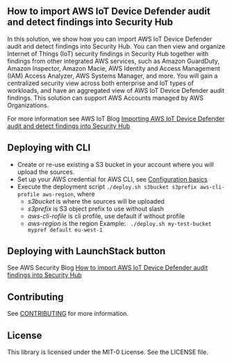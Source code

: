 ## How to import AWS IoT Device Defender audit and detect findings into Security Hub 

In this solution, we show how you can import AWS IoT Device Defender audit and detect findings into Security Hub. You can then view and organize Internet of Things (IoT) security findings in Security Hub together with findings from other integrated AWS services, such as Amazon GuardDuty, Amazon Inspector, Amazon Macie, AWS Identity and Access Management (IAM) Access Analyzer, AWS Systems Manager, and more. You will gain a centralized security view across both enterprise and IoT types of workloads, and have an aggregated view of AWS IoT Device Defender audit findings. This solution can support AWS Accounts managed by AWS Organizations.

For more information see AWS IoT Blog  [Importing AWS IoT Device Defender audit and detect findings into Security Hub](https://aws.amazon.com/blogs/iot/importing-aws-iot-device-defender-audit-and-detect-findings-into-security-hub/) 

## Deploying with CLI

- Create or re-use existing a S3 bucket in your account where you will upload the sources.  
- Set up your AWS credential for AWS CLI, see [Configuration basics](https://docs.aws.amazon.com/cli/latest/userguide/cli-configure-quickstart.html)  
- Execute the deployment script `./deploy.sh s3bucket s3prefix aws-cli-profile aws-region`, where 
  - *s3bucket* is where the sources will be uploaded
  - *s3prefix* is S3 object prefix to use without slash 
  - *aws-cli-rofile* is cli profile, use default if without profile 
  - *aws-region* is the region 
Example:
` ./deploy.sh my-test-bucket mypref default eu-west-1`
 
## Deploying with LaunchStack button

 See AWS Security Blog [How to import AWS IoT Device Defender audit findings into Security Hub](https://aws.amazon.com/blogs/security/how-to-import-aws-iot-device-defender-audit-findings-into-security-hub/)

## Contributing  

See [CONTRIBUTING](CONTRIBUTING.md#security-issue-notifications) for more information.

## License

This library is licensed under the MIT-0 License. See the LICENSE file.

